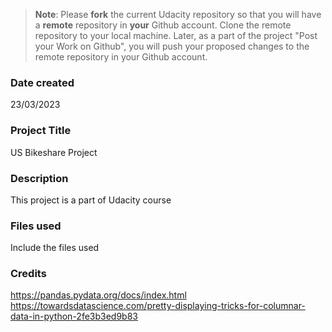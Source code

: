 >**Note**: Please **fork** the current Udacity repository so that you will have a **remote** repository in **your** Github account. Clone the remote repository to your local machine. Later, as a part of the project "Post your Work on Github", you will push your proposed changes to the remote repository in your Github account.

### Date created
23/03/2023

### Project Title
US Bikeshare Project

### Description
This project is a part of Udacity course

### Files used
Include the files used

### Credits
https://pandas.pydata.org/docs/index.html
https://towardsdatascience.com/pretty-displaying-tricks-for-columnar-data-in-python-2fe3b3ed9b83




